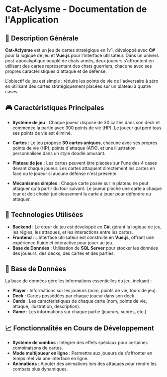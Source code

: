 # **Cat-Aclysme** - Documentation de l'Application

## 🐾 **Description Générale**

**Cat-Aclysme** est un jeu de cartes stratégique en 1v1, développé avec **C#** pour la logique de jeu et **Vue.js** pour l'interface utilisateur. Dans un univers post-apocalyptique peuplé de chats armés, deux joueurs s'affrontent en utilisant des cartes représentant des chats guerriers, chacune avec ses propres caractéristiques d'attaque et de défense.

L'objectif du jeu est simple : réduire les points de vie de l'adversaire à zéro en utilisant des cartes stratégiquement placées sur un plateau à quatre cases.

## 🎮 **Caractéristiques Principales**

- **Système de jeu** : Chaque joueur dispose de 30 cartes dans son deck et commence la partie avec 300 points de vie (HP). Le joueur qui perd tous ses points de vie est éliminé.
  
- **Cartes** : Le jeu propose **30 cartes uniques**, chacune avec ses propres points de vie (HP), points d'attaque (ATK), et une illustration personnalisée dans un style doodle amusant.

- **Plateau de jeu** : Les cartes peuvent être placées sur l'une des 4 cases devant chaque joueur. Les cartes attaquent directement les cartes en face ou le joueur si aucune défense n'est présente.

- **Mécanismes simples** : Chaque carte posée sur le plateau ne peut attaquer qu'à partir du tour suivant. Le joueur pioche une carte à chaque tour et doit choisir judicieusement la carte à jouer pour défendre ou attaquer.

## 🔧 **Technologies Utilisées**

- **Backend** : Le cœur du jeu est développé en **C#**, gérant la logique de jeu, les règles, les attaques, et les interactions entre les cartes.
- **Frontend** : L'interface utilisateur est construite en **Vue.js**, offrant une expérience fluide et interactive pour jouer au jeu.
- **Base de Données** : Utilisation de **SQL Server** pour stocker les données des joueurs, des decks, des cartes et des parties.

## 💾 **Base de Données**

La base de données gère les informations essentielles du jeu, incluant :
- **Player** : Informations sur les joueurs (nom, points de vie, tours de jeu).
- **Deck** : Cartes possédées par chaque joueur dans son deck.
- **Cards** : Les caractéristiques de chaque carte (nom, points de vie, attaque, illustration, description).
- **Game** : Les informations sur chaque partie (joueurs, scores, etc.).

## 📈 **Fonctionnalités en Cours de Développement**

- **Système de combos** : Intégrer des effets spéciaux pour certaines combinaisons de cartes.
- **Mode multijoueur en ligne** : Permettre aux joueurs de s'affronter en temps réel via une interface en ligne.
- **Animations** : Ajouter des animations lors des attaques pour rendre les combats plus dynamiques.